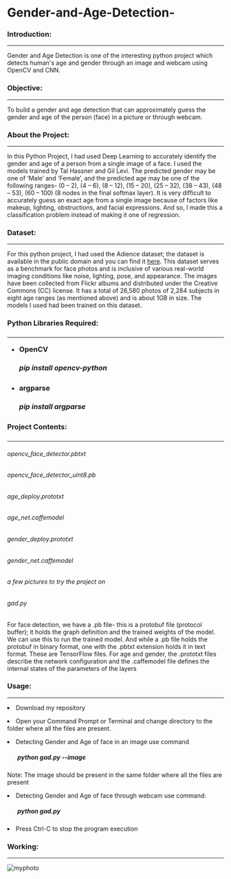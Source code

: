 # Gender-and-Age-Detection-

<h3>Introduction:</h3><hr>
Gender and Age Detection is one of the interesting python project which detects human's age and gender through an image and webcam using OpenCV and CNN.

<h3>Objective:</h3><hr>

To build a gender and age detection that can approximately guess the gender and age of the person (face) in a picture or through webcam.

<h3>About the Project:</h3><hr>

In this Python Project, I had used Deep Learning to accurately identify the gender and age of a person from a single image of a face. I used the models trained by Tal Hassner and Gil Levi. The predicted gender may be one of ‘Male’ and ‘Female’, and the predicted age may be one of the following ranges- (0 – 2), (4 – 6), (8 – 12), (15 – 20), (25 – 32), (38 – 43), (48 – 53), (60 – 100) (8 nodes in the final softmax layer). It is very difficult to accurately guess an exact age from a single image because of factors like makeup, lighting, obstructions, and facial expressions. And so, I made this a classification problem instead of making it one of regression.

<h3>Dataset:</h3><hr>

For this python project, I had used the Adience dataset; the dataset is available in the public domain and you can find it <a href = "https://www.kaggle.com/datasets/ttungl/adience-benchmark-gender-and-age-classification">here</a>. This dataset serves as a benchmark for face photos and is inclusive of various real-world imaging conditions like noise, lighting, pose, and appearance. The images have been collected from Flickr albums and distributed under the Creative Commons (CC) license. It has a total of 26,580 photos of 2,284 subjects in eight age ranges (as mentioned above) and is about 1GB in size. The models I used had been trained on this dataset.

<h3>Python Libraries Required:<h3><hr>

<ul>
<li>OpenCV</li>
<h5>pip install opencv-python</h5>
</ul>

<ul>
<li>argparse</li>
<h5>pip install argparse</h5>
</ul>

<h3>Project Contents:<h3><hr>

<h6>opencv_face_detector.pbtxt</h6>
<h6>opencv_face_detector_uint8.pb</h6>
<h6>age_deploy.prototxt</h6>
<h6>age_net.caffemodel</h6>
<h6>gender_deploy.prototxt</h6>
<h6>gender_net.caffemodel</h6>
<h6>a few pictures to try the project on</h6>
<h6>gad.py</h6>

For face detection, we have a .pb file- this is a protobuf file (protocol buffer); it holds the graph definition and the trained weights of the model. We can use this to run the trained model. And while a .pb file holds the protobuf in binary format, one with the .pbtxt extension holds it in text format. These are TensorFlow files. For age and gender, the .prototxt files describe the network configuration and the .caffemodel file defines the internal states of the parameters of the layers

<h3>Usage:</h3><hr>

<p><li>Download my repository</li></p>
<p><li>Open your Command Prompt or Terminal and change directory to the folder where all the files are present.</li></p>
<p><li>Detecting Gender and Age of face in an image use command</li></p>
<ul>
<h5><b>python gad.py --image <image-name></b></h5>
</ul>

Note: The image should be present in the same folder where all the files are present

<p><li>Detecting Gender and Age of face through webcam use command:</li></p>
<ul>
<h5><b>python gad.py</b></h5>
</ul>
<p><li>Press Ctrl-C to stop the program execution</li></p>

<h3>Working:</h3><hr>


![myphoto](https://github.com/Praveen-ASE/Gender-and-Age-Detection-/assets/148997369/e9048a0a-a9bd-4ec8-af6b-1b8f48f5d611)










